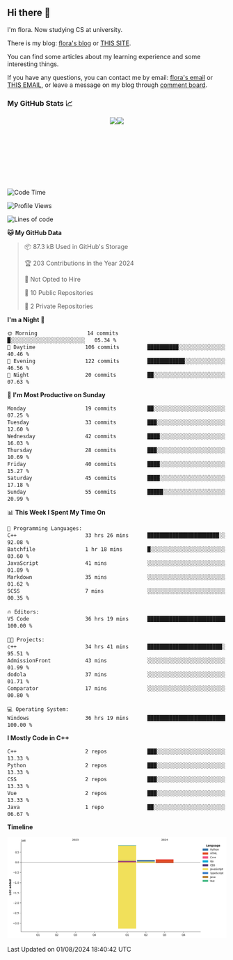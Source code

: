 ## Hi there 👋

I'm flora. Now studying CS at university. 

There is my blog: [flora's blog](https://florae006.github.io/) or [THIS SITE](https://dodolalorc.cn/). 

You can find some articles about my learning experience and some interesting things.

If you have any questions, you can contact me by email: [flora's email](mailto:chenflora124@gmail.com) or [THIS EMAIL](mailto:flora_chen2021@163.com), or leave a message on my blog through [comment board](https://florae006.github.io/comments/).

### My GitHub Stats 📈
<div style="display:flex;flex-direction:row;justify-content:center;">
  <img height="150" class="img" src="https://github-readme-stats.vercel.app/api?username=Florae006&count_private=true&show_icons=true&theme=graywhite&show_owner=true" />
  <img height="150" class="img" src="https://github-readme-stats.vercel.app/api/top-langs/?username=Florae006&layout=compact&theme=graywhite" />
</div>

<!--START_SECTION:waka-->
![Code Time](http://img.shields.io/badge/Code%20Time-117%20hrs%2033%20mins-blue)

![Profile Views](http://img.shields.io/badge/Profile%20Views-0-blue)

![Lines of code](https://img.shields.io/badge/From%20Hello%20World%20I%27ve%20Written-1.1%20million%20lines%20of%20code-blue)

**🐱 My GitHub Data** 

> 📦 87.3 kB Used in GitHub's Storage 
 > 
> 🏆 203 Contributions in the Year 2024
 > 
> 🚫 Not Opted to Hire
 > 
> 📜 10 Public Repositories 
 > 
> 🔑 2 Private Repositories 
 > 
**I'm a Night 🦉** 

```text
🌞 Morning                14 commits          █░░░░░░░░░░░░░░░░░░░░░░░░   05.34 % 
🌆 Daytime                106 commits         ██████████░░░░░░░░░░░░░░░   40.46 % 
🌃 Evening                122 commits         ████████████░░░░░░░░░░░░░   46.56 % 
🌙 Night                  20 commits          ██░░░░░░░░░░░░░░░░░░░░░░░   07.63 % 
```
📅 **I'm Most Productive on Sunday** 

```text
Monday                   19 commits          ██░░░░░░░░░░░░░░░░░░░░░░░   07.25 % 
Tuesday                  33 commits          ███░░░░░░░░░░░░░░░░░░░░░░   12.60 % 
Wednesday                42 commits          ████░░░░░░░░░░░░░░░░░░░░░   16.03 % 
Thursday                 28 commits          ███░░░░░░░░░░░░░░░░░░░░░░   10.69 % 
Friday                   40 commits          ████░░░░░░░░░░░░░░░░░░░░░   15.27 % 
Saturday                 45 commits          ████░░░░░░░░░░░░░░░░░░░░░   17.18 % 
Sunday                   55 commits          █████░░░░░░░░░░░░░░░░░░░░   20.99 % 
```


📊 **This Week I Spent My Time On** 

```text
💬 Programming Languages: 
C++                      33 hrs 26 mins      ███████████████████████░░   92.08 % 
Batchfile                1 hr 18 mins        █░░░░░░░░░░░░░░░░░░░░░░░░   03.60 % 
JavaScript               41 mins             ░░░░░░░░░░░░░░░░░░░░░░░░░   01.89 % 
Markdown                 35 mins             ░░░░░░░░░░░░░░░░░░░░░░░░░   01.62 % 
SCSS                     7 mins              ░░░░░░░░░░░░░░░░░░░░░░░░░   00.35 % 

🔥 Editors: 
VS Code                  36 hrs 19 mins      █████████████████████████   100.00 % 

🐱‍💻 Projects: 
c++                      34 hrs 41 mins      ████████████████████████░   95.51 % 
AdmissionFront           43 mins             ░░░░░░░░░░░░░░░░░░░░░░░░░   01.99 % 
dodola                   37 mins             ░░░░░░░░░░░░░░░░░░░░░░░░░   01.71 % 
Comparator               17 mins             ░░░░░░░░░░░░░░░░░░░░░░░░░   00.80 % 

💻 Operating System: 
Windows                  36 hrs 19 mins      █████████████████████████   100.00 % 
```

**I Mostly Code in C++** 

```text
C++                      2 repos             ███░░░░░░░░░░░░░░░░░░░░░░   13.33 % 
Python                   2 repos             ███░░░░░░░░░░░░░░░░░░░░░░   13.33 % 
CSS                      2 repos             ███░░░░░░░░░░░░░░░░░░░░░░   13.33 % 
Vue                      2 repos             ███░░░░░░░░░░░░░░░░░░░░░░   13.33 % 
Java                     1 repo              ██░░░░░░░░░░░░░░░░░░░░░░░   06.67 % 
```



**Timeline**

![Lines of Code chart](https://raw.githubusercontent.com/Florae006/Florae006/main/assets/bar_graph.png)


 Last Updated on 01/08/2024 18:40:42 UTC
<!--END_SECTION:waka-->

<!--
**Florae006/Florae006** is a ✨ _special_ ✨ repository because its `README.md` (this file) appears on your GitHub profile.

Here are some ideas to get you started:

- 🔭 I’m currently working on ...
- 🌱 I’m currently learning ...
- 👯 I’m looking to collaborate on ...
- 🤔 I’m looking for help with ...
- 💬 Ask me about ...
- 📫 How to reach me: ...
- 😄 Pronouns: ...
- ⚡ Fun fact: ...
  -->
